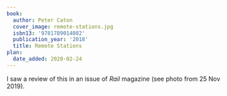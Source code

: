 ```yaml
---
book:
  author: Peter Caton
  cover_image: remote-stations.jpg
  isbn13: '9781789014082'
  publication_year: '2018'
  title: Remote Stations
plan:
  date_added: 2020-02-24
---
```


I saw a review of this in an issue of *Rail* magazine (see photo from 25 Nov 2019).

